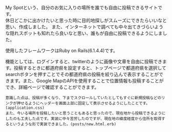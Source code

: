 My Spotという、自分のお気に入りの場所を誰でも自由に投稿できるサイトです。  
休日どこかに出かけたいと思った時に目的地探しがスムーズにできたらいいなと思い、作成しました。
また、インターネットで調べても中々出てきづらいような隠れスポットも知れたら良いなと思い、誰もが自由に投稿できるようにしました。  
  
  使用したフレームワークはRuby on Rails(6.1.4.4)です。  
  
  機能としては、ログインすると、twitterのように画像や文章を自由に投稿できます。投稿するときに都道府県を設定すると、トップページで都道府県を選択してsearchボタンを押すことでその都道府県の投稿を絞り込んで表示することができます。また、Google MapのAPIを使用することで位置情報も投稿することができ、詳細ページで確認することができます。  
    
    意識した点は、投稿が多くなり、下までスクロールしていたとしてもすぐに新規投稿などのリンクが押せるようにヘッダーを画面上部に固定して表示させるようにしたことです。(application.css)  
    また、今いる場所を投稿したいと思うこともあると思ったので、現在地から投稿できるようにしたのも工夫した点です。実装に中々苦労したのですが、現在地の緯度経度から住所を取得するというような形で実装できました。(posts/new.html.erb)
    

